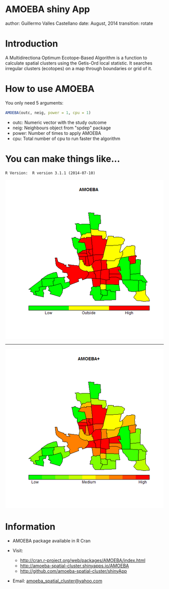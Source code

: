 AMOEBA shiny App
===
author: Guillermo Valles Castellano
date: August, 2014
transition: rotate

Introduction
===

A Multidirectiona Optimum Ecotope-Based Algorithm is a function to calculate spatial clusters using the Getis-Ord local statistic. It searches irregular clusters (ecotopes) on a map through boundaries or grid of it.


How to use AMOEBA
===

You only need 5 arguments:


```r
AMOEBA(outc, neig, power = 1, cpu = 1)
```


- outc: Numeric vector with the study outcome
- neig: Neighbours object from "spdep" package
- power: Number of times to apply AMOEBA
- cpu: Total number of cpu to run faster the algorithm

You can make things like...
===


```
R Version:  R version 3.1.1 (2014-07-10) 
```

![plot of chunk unnamed-chunk-2](Presentation-figure/unnamed-chunk-2.png) 

***

![plot of chunk unnamed-chunk-3](Presentation-figure/unnamed-chunk-3.png) 

Information
===

- AMOEBA package available in R Cran

- Visit:
  - http://cran.r-project.org/web/packages/AMOEBA/index.html
  - http://amoeba-spatial-cluster.shinyapps.io/AMOEBA
  - http://github.com/amoeba-spatial-cluster/shinyApp
  
- Email: amoeba_spatial_cluster@yahoo.com
